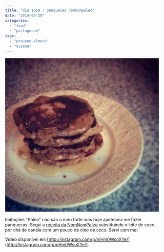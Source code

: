 ```yaml
---
title: "dia 1059 - panquecas nomnompaleo"
date: "2014-03-29"
categories: 
  - "food"
  - "portuguese"
tags: 
  - "pequeno-almoco"
  - "susana"
---
```


[![](images/IMG_20140329_075231.jpg)](http://4.bp.blogspot.com/-_u5WJOKIrWI/UzaEYl1rrJI/AAAAAAAANZw/0NR9wTJmw5I/s1600/IMG_20140329_075231.jpg)

  

Imitações "Paleo" não são o meu forte mas hoje apeteceu-me fazer panquecas. Segui a [receita da NomNomPaleo](http://nomnompaleo.com/post/9199871590/cinnamon-and-coconut-pancakes) substituindo o leite de coco por chá de canela com um pouco de óleo de coco. Servi com mel.

  

Vídeo disponível em [http://instagram.com/p/mHm0WsoXYe/](http://instagram.com/p/mHm0WsoXYe/).
